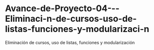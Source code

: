 # Avance-de-Proyecto-04---Eliminaci-n-de-cursos-uso-de-listas-funciones-y-modularizaci-n
Eliminación de cursos, uso de listas, funciones y modularización

